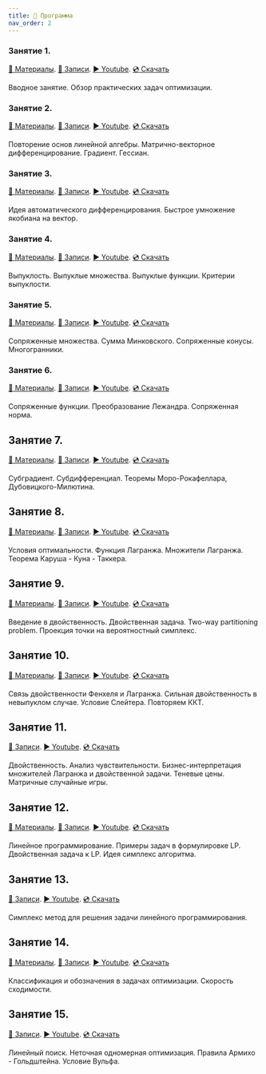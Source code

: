 ```yaml
---
title: 🚀 Программа
nav_order: 2
---
```


### Занятие 1.
[📄 Материалы](/presentations/1.pdf). [📝 Записи](/notes/1.pdf). [▶️ Youtube](https://youtu.be/XEFSSG9Ko-E). [💿 Скачать](https://disk.yandex.ru/i/u5pKrH5QJHpuCg)

Вводное занятие. Обзор практических задач оптимизации.

### Занятие 2.
[📄 Материалы](/presentations/2.pdf). [📝 Записи](/notes/2.pdf). [▶️ Youtube](https://youtu.be/_qZ8A9kGzZQ). [💿 Скачать](https://disk.yandex.ru/i/B_Ycy8o5U5v6gw)

Повторение основ линейной алгебры. Матрично-векторное дифференцирование. Градиент. Гессиан.

### Занятие 3.
[📄 Материалы](/presentations/3.pdf). [📝 Записи](/notes/3.pdf). [▶️ Youtube](https://youtu.be/EOqMu9kQNsQ). [💿 Скачать](https://disk.yandex.ru/i/679NXwC_VsuPTw)

Идея автоматического дифференцирования. Быстрое умножение якобиана на вектор.

### Занятие 4.
[📄 Материалы](/presentations/4.pdf). [📝 Записи](/notes/4.pdf). [▶️ Youtube](https://youtu.be/QKiD0mdjWAE). [💿 Скачать](https://disk.yandex.ru/i/VE2ff0CRsLg6yg)

Выпуклость. Выпуклые множества. Выпуклые функции. Критерии выпуклости. 

### Занятие 5.
[📄 Материалы](/presentations/5.pdf). [📝 Записи](/notes/5.pdf). [▶️ Youtube](https://youtu.be/Wl6HT9CNb-w). [💿 Скачать](https://disk.yandex.ru/i/oxZgtYSAWDWrOw)

Сопряженные множества. Сумма Минковского. Сопряженные конусы. Многогранники.

### Занятие 6.
[📄 Материалы](/presentations/6.pdf). [📝 Записи](/notes/6.pdf). [▶️ Youtube](https://youtu.be/cOiwSoPyUtI). [💿 Скачать](https://disk.yandex.ru/i/eo8eXwd876VmDw)

Сопряженные функции. Преобразование Лежандра. Сопряженная норма.

## Занятие 7. 
[📄 Материалы](/presentations/7.pdf). [📝 Записи](/notes/7.pdf). [▶️ Youtube](https://youtu.be/KVJI3VcjCO4). [💿 Скачать](https://disk.yandex.ru/i/SvF98Cn0DOn6Xg)

Субградиент. Субдифференциал. Теоремы Моро-Рокафеллара, Дубовицкого-Милютина.

## Занятие 8. 
[📄 Материалы](/presentations/8.pdf). [📝 Записи](/notes/8.pdf). [▶️ Youtube](https://youtu.be/PxFHoTxlYzw). [💿 Скачать](https://disk.yandex.ru/i/ijKCehnYKaxWqQ)

Условия оптимальности. Функция Лагранжа. Множители Лагранжа. Теорема Каруша - Куна - Таккера.

## Занятие 9. 
[📄 Материалы](/presentations/9.pdf). [📝 Записи](/notes/9.pdf). [▶️ Youtube](https://youtu.be/6eB8FFVT8iA). [💿 Скачать](https://disk.yandex.ru/i/gkOVKoUgPjP2Dg)

Введение в двойственность. Двойственная задача. Two-way partitioning problem. Проекция точки на вероятностный симплекс. 

## Занятие 10. 
[📄 Материалы](/presentations/9.pdf). [📝 Записи](/notes/10.pdf). [▶️ Youtube](https://youtu.be/5uPGfm5a3YA). [💿 Скачать](https://disk.yandex.ru/i/mCfB45TBtd8uPg)

Связь двойственности Фенхеля и Лагранжа. Сильная двойственность в невыпуклом случае. Условие Слейтера. Повторяем ККТ.

## Занятие 11. 
[📝 Записи](/notes/11.pdf). [▶️ Youtube](https://youtu.be/qO_o-hd6jIY). [💿 Скачать](https://disk.yandex.ru/i/slG2A5E9TY1pEg)

Двойственность. Анализ чувствительности. Бизнес-интерпретация множителей Лагранжа и двойственной задачи. Теневые цены. Матричные случайные игры.

## Занятие 12. 
[📄 Материалы](/presentations/12.pdf). [📝 Записи](/notes/12.pdf). [▶️ Youtube](https://youtu.be/sTn1I7QMdCI). [💿 Скачать](https://disk.yandex.ru/i/b4GTPgn3KdhM8Q)

Линейное программирование. Примеры задач в формулировке LP. Двойственная задача к LP. Идея симплекс алгоритма.

## Занятие 13. 
[📝 Записи](/notes/13.pdf). [▶️ Youtube](https://youtu.be/Mi-b-jzNat8). [💿 Скачать](https://disk.yandex.ru/i/V0qZCIZXNiTfyg)

Симплекс метод для решения задачи линейного программирования.

## Занятие 14. 
[📄 Материалы](/presentations/14.pdf). [📝 Записи](/notes/14.pdf). [▶️ Youtube](https://youtu.be/6zFzerv6nKc). [💿 Скачать]()

Классификация и обозначения в задачах оптимизации. Скорость сходимости.

## Занятие 15. 
[📝 Записи](/notes/15.pdf). [▶️ Youtube](). [💿 Скачать]()

Линейный поиск. Неточная одномерная оптимизация. Правила Армихо - Гольдштейна. Условие Вульфа.
